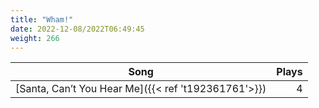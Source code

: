 ```yaml
---
title: "Wham!"
date: 2022-12-08/2022T06:49:45
weight: 266
---
```




 Song | Plays 
----- | -----:
[Santa, Can’t You Hear Me]({{< ref 't192361761'>}}) | 4
